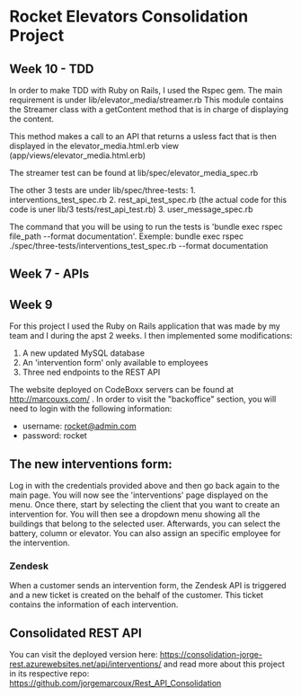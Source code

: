 # Rocket Elevators Consolidation Project


<h2>Week 10 - TDD</h2>

<p>
In order to make TDD with Ruby on Rails, I used the Rspec gem.
The main requirement is under lib/elevator_media/streamer.rb This module contains the Streamer class with a getContent method that is in charge of displaying the content.
</p>
<p>
This method makes a call to an API that returns a usless fact that is then displayed in the elevator_media.html.erb view (app/views/elevator_media.html.erb)

The streamer test can be found at lib/spec/elevator_media_spec.rb
</p>
<p>
The other 3 tests are under lib/spec/three-tests:
 1. interventions_test_spec.rb
 2. rest_api_test_spec.rb (the actual code for this code is uner lib/3 tests/rest_api_test.rb)
 3. user_message_spec.rb
</p>

<p>
The command that you will be using to run the tests is 'bundle exec rspec file_path --format documentation'. Exemple:
bundle exec rspec ./spec/three-tests/interventions_test_spec.rb --format documentation
</p>

<h2>Week 7 - APIs</h2>
<h2>Week 9</h2>




For this project I used the Ruby on Rails application that was made by my team and I during the apst 2 weeks. I then implemented some modifications:
<ol>
	<li>A new updated MySQL database</li>
	<li>An 'intervention form' only available to employees</li>
	<li>Three ned endpoints to the REST API</li>
</ol>
	
The website deployed on CodeBoxx servers can be found at http://marcouxs.com/ . In order to visit the "backoffice" section, you will need to login with the following information: 

- username: rocket@admin.com 
- password: rocket

## The new interventions form:

Log in with the credentials provided above and then go back again to the main page. You will now see the 'interventions' page displayed on the menu. 
Once there, start by selecting the client that you want to create an intervention for. You will then see a dropdown menu showing all the buildings that belong to the selected user. Afterwards, you can select the battery, column or elevator. You can also assign an specific employee for the intervention.

### Zendesk

When a customer sends an intervention form, the Zendesk API is triggered and a new ticket is created on the behalf of the customer. This ticket contains the information of each intervention.


## Consolidated REST API
You can visit the deployed version here: https://consolidation-jorge-rest.azurewebsites.net/api/interventions/ and read more about this project in its respective repo: https://github.com/jorgemarcoux/Rest_API_Consolidation

